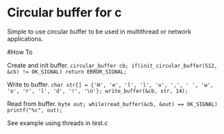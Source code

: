 # Circular buffer for c

Simple to use circular buffer to be used in multithread or network applications.

#How To

Create and init buffer.
`
circular_buffer cb;
if(init_circular_buffer(512, &cb) != OK_SIGNAL)
  return ERROR_SIGNAL;
`

Write to buffer.
`
char str[] = {'H', 'e', 'l', 'l', 'o', ',', ' ', 'w', 'o', 'r', 'l', 'd', '!', '\n'};
write_buffer(&cb, str, 14);
`

Read from buffer.
`
byte out;
while(read_buffer(&cb, &out) == OK_SIGNAL)
  printf("%c", out);
`

See example using threads in test.c
